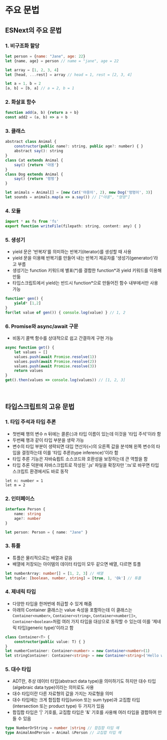 # 주요 문법

## ESNext의 주요 문법

### 1. 비구조화 할당

```javascript
let person = {name: "Jane", age: 22}
let {name, age} = person // name = "jane", age = 22

let array = [1, 2, 3, 4]
let [head, ...rest] = array // head = 1, rest = [2, 3, 4]

let a = 1, b = 2
[a, b] = [b, a] // a = 2, b = 1
```

### 2. 화살표 함수

```javascript
function add(a, b) {return a + b}
const add2 = (a, b) => a + b
```

### 3. 클래스

```javascript
abstract class Animal {
    constructor(public name?: string, public age?: number) { }
    abstract say(): string
}
class Cat extends Animal {
    say() {return '야옹'}
}
class Dog extends Animal {
    say() {return '멍멍'}
}

let animals = Animal[] = [new Cat('야옹이', 2), new Dog('멍멍이', 3)]
let sounds = animals.map(a => a.say()) // ["야옹", "멍멍"]
```

### 4.  모듈

```javascript
import * as fs from 'fs'
export function writeFile(filepath: string, content: any) { }
```

### 5. 생성기

+ yield 문은 '반복자'를 의미하는 반복기(iterator)를 생성할 때 사용
+ yield 문을 이용해 반복기를 만들어 내는 반복기 제공자를 '생성기(generator)'라고 부름
+ 생성기는 function 키워드에 별표(\*)를 결합한 function*과 yield 키워드를 이용해 만듦
+ 타입스크립트에서 yield는 반드시 function\*으로 만들어진 함수 내부에서만 사용 가능

```javascript
function* gen() {
    yield* [1,2]
}
for(let value of gen()) { console.log(value) } // 1, 2
```

### 6. Promise와 async/await 구문

+ 비동기 콜백 함수를 상대적으로 쉽고 간결하게 구현 가능

```javascript
async function get() {
    let values = []
    values.push(await Promise.resolve(1))
    values.push(await Promise.resolve(2))
    values.push(await Promise.resolve(3))
    return values
}
get().then(values => console.log(values)) // [1, 2, 3]
```

<br>

## 타입스크립트의 고유 문법

### 1. 타입 주석과 타입 추론

+ 첫번째 행의 변수 n 뒤에는 콜론(:)과 타입 이름이 있는데 이것을 '타입 주석'이라 함
+ 두번째 행과 같이 타입 부분을 생략 가능
+ 변수의 타입 부분이 생략되면 대입 연산자(=)의 오른쪽 값을 분석해 왼쪽 변수의 타입을 결정하는데 이를 '타입 추론(type inference)'이라 함
+ 타입 추론 기능은 자바슼릡트 소스코드와 호환성을 보장하는데 큰 역할을 함
+ 타입 추론 덕분에 자바스크립트로 작성된 '.js' 파일을 확장자만 '.ts'로 바꾸면 타입스크립트 환경에서도 바로 동작

```types
let n: number = 1
let m = 2
```

### 2. 인터페이스

```typescript
interface Person {
    name: string
    age?: number
}

let person: Person = { name: "Jane" }
```

### 3. 튜플

+ 튜플은 물리적으로는 배열과 같음
+ 배열에 저장되는 아이템의 데이터 타입이 모두 같으면 배열, 다르면 튜플

```typescript
let numberArray: number[] = [1, 2, 3] // 배열
let tuple: [boolean, number, string] = [true, 1, 'Ok'] // 튜플
```

### 4. 제네릭 타입

+ 다양한 타입을 한꺼번에 취급할 수 있게 해줌
+ 아래의 Container 클래스는 value 속성을 포함하는데 이 클래스는 `Container<number>`, `Container<string>`, `Container<number[]>`, `Container<boolean>`처럼 여러 가지 타입을 대상으로 동작할 수 있는데 이를 '제네릭 타입(generic type)'이라고 함

```typescript
class Container<T> {
    constructor(public value: T) { }
}
let numberContainer: Container<number> = new Container<number>(1)
let stringContainer: Container<string> = new Container<string>('Hello world')
```

### 5. 대수 타입

+ ADT란, 추상 데이터 타입(abstract data type)을 의미하기도 하지만 대수 타입(algebraic data type)이라는 의미로도 사용
+ 대수 타입이란 다른 자료형의 값을 가지는 자료형을 의미
+ 대수 타입에는 크게 합집합 타입(union 또는 sum type)과 교집합 타입(intersection 또는 product type) 두 가지가 있음
+ 합집합 타입은 '|' 기호를, 교집합 타입은 '&' 기호를 사용해 여러 타입을 결합하여 만들 수 있음

```typescript
type NumberOrString = number |string // 합집합 타입 예
type AnimalAndPerson = Animal &Person // 교집합 타입 예
```

